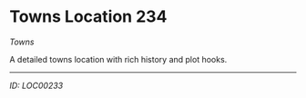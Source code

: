 # Towns Location 234

*Towns*

A detailed towns location with rich history and plot hooks.

---
*ID: LOC00233*